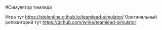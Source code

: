 #Симулятор тимлида

Игра тут https://stolentine.github.io/teamlead-simulator/
Оригинальный репозиторий тут https://github.com/wrike/teamlead-simulator
